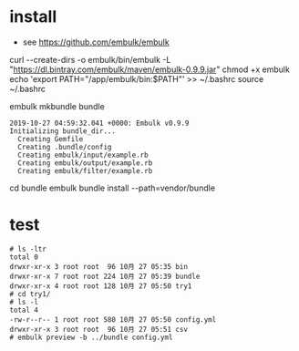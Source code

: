 # install

* see https://github.com/embulk/embulk

curl --create-dirs -o embulk/bin/embulk -L "https://dl.bintray.com/embulk/maven/embulk-0.9.9.jar"
chmod +x embulk
echo 'export PATH="/app/embulk/bin:$PATH"' >> ~/.bashrc
source ~/.bashrc

embulk mkbundle bundle

```
2019-10-27 04:59:32.041 +0000: Embulk v0.9.9
Initializing bundle_dir...
  Creating Gemfile
  Creating .bundle/config
  Creating embulk/input/example.rb
  Creating embulk/output/example.rb
  Creating embulk/filter/example.rb
```

cd bundle
embulk bundle install --path=vendor/bundle


# test
```
# ls -ltr
total 0
drwxr-xr-x 3 root root  96 10月 27 05:35 bin
drwxr-xr-x 7 root root 224 10月 27 05:39 bundle
drwxr-xr-x 4 root root 128 10月 27 05:50 try1
# cd try1/
# ls -l
total 4
-rw-r--r-- 1 root root 580 10月 27 05:50 config.yml
drwxr-xr-x 3 root root  96 10月 27 05:51 csv
# embulk preview -b ../bundle config.yml
```


